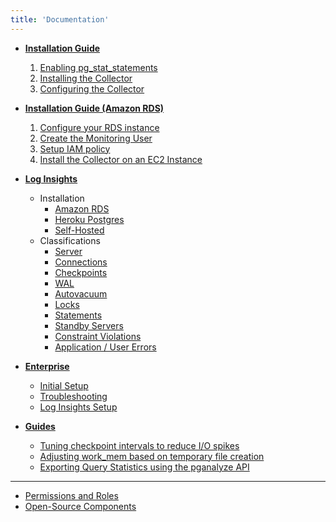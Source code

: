 ```yaml
---
title: 'Documentation'
---
```


* **[Installation Guide](/docs/install)**
  1. [Enabling pg\_stat\_statements](/docs/install/01_enabling_pg_stat_statements)
  2. [Installing the Collector](/docs/install/02_installing_the_collector)
  3. [Configuring the Collector](/docs/install/03_configuring_the_collector)

* **[Installation Guide (Amazon RDS)](/docs/install/amazon_rds)**
  1. [Configure your RDS instance](/docs/install/amazon_rds/01_configure_rds_instance)
  2. [Create the Monitoring User](/docs/install/amazon_rds/02_create_monitoring_user)
  3. [Setup IAM policy](/docs/install/amazon_rds/03_setup_iam_policy)
  4. [Install the Collector on an EC2 Instance](/docs/install/amazon_rds/04_install_collector)

* **[Log Insights](/docs/log-insights)**
  - Installation
      * [Amazon RDS](/docs/log-insights/install-amazon-rds)
      * [Heroku Postgres](/docs/log-insights/install-heroku-postgres)
      * [Self-Hosted](/docs/log-insights/install-self-hosted)
  - Classifications
      * [Server](/docs/log-insights/server)
      * [Connections](/docs/log-insights/connections)
      * [Checkpoints](/docs/log-insights/checkpoints)
      * [WAL](/docs/log-insights/wal)
      * [Autovacuum](/docs/log-insights/autovacuum)
      * [Locks](/docs/log-insights/locks)
      * [Statements](/docs/log-insights/statements)
      * [Standby Servers](/docs/log-insights/standby)
      * [Constraint Violations](/docs/log-insights/constraint_violations)
      * [Application / User Errors](/docs/log-insights/app_errors)

* **[Enterprise](/docs/enterprise)**
  - [Initial Setup](/docs/enterprise/setup)
  - [Troubleshooting](/docs/enterprise/troubleshooting)
  - [Log Insights Setup](/docs/enterprise/log-insights)

* **[Guides](/docs/guides)**
  - [Tuning checkpoint intervals to reduce I/O spikes](/docs/guides/tuning-checkpoint-intervals)
  - [Adjusting work_mem based on temporary file creation](/docs/guides/adjusting-work-mem)
  - [Exporting Query Statistics using the pganalyze API](/docs/guides/exporting-query-statistics)

---

* [Permissions and Roles](/docs/permissions)
* [Open-Source Components](/docs/open_source_components)
